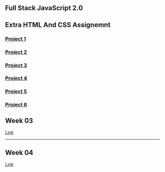 ## Full Stack JavaScript 2.0

## Extra HTML And CSS Assignemnt

### [Project 1](./HTML%20and%20CSS/01_Project-%20Credit%20Card%20Landing%20Page)

### [Project 2](./HTML%20and%20CSS/02_Project-%20Hosting%20Site%20Landing%20Page)

### [Project 3](./HTML%20and%20CSS/03_Project-%20Gaming%20Landing%20Page)

### [Project 4](./HTML%20and%20CSS/04_Project-%20Real%20Estate%20Landing%20Page)

### [Project 5](./HTML%20and%20CSS/05_Project-%20Beats%20Landing%20Page)

### [Project 6](./HTML%20and%20CSS/06_Project-%20Data%20Analytics%20Landing%20Page)




## Week 03
[Link ](./Week%2003/readme.md)

---


## Week 04
[Link](./Week%2004/readme.md)



